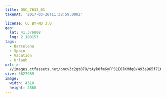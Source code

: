 ```yaml
---
title: DSC_7633_01
takenAt: '2017-03-26T11:38:59.000Z'

license: CC BY-ND 3.0
geo:
  lat: 41.376808
  lng: 2.180153
tags:
  - Barcelona
  - Spain
  - Vacation
  - Urlaub
url: >-
  //images.ctfassets.net/bncv3c2gt878/tAykOfm6yFPJ1E6lKMdq0/493e965f716691b9c3cdc5cab9f1f6a2/dsc_7633_01_34037877896_o
size: 3627989
image:
  width: 4310
  height: 2868
---
```

